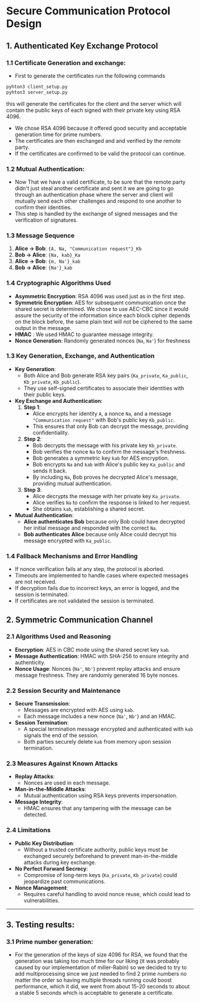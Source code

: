 
# Secure Communication Protocol Design

## 1. Authenticated Key Exchange Protocol
### 1.1 Certificate Generation and exchange:
- First to generate the certificates run the following commands 
```bash
pyhton3 client_setup.py
pyhton3 server_setup.py
```
this will generate the certificates for the client and the server which will contain the public keys of each signed with their private key using RSA 4096. 
- We chose RSA 4096 because it offered good security and acceptable generation time for prime numbers.
- The certificates are then exchanged and and verified by the remote party.
- If the certificates are confirmed to be valid the protocol can continue.
### 1.2 Mutual Authentication:
- Now That we have a valid certificate, to be sure that the remote party didn't just steal another certificate and sent it we are going to go through an authentication phase where the server and client will mutually send each other challenges and respond to one another to confirm their identities.
- This step is handled by the exchange of signed messages and the verification of signatures.
### 1.3 Message Sequence

1. **Alice → Bob**: `{A, Na, "Communication request"}_Kb`
2. **Bob → Alice**: `{Na, kab}_Ka`
3. **Alice → Bob**: `{m, Na'}_kab`
4. **Bob → Alice**: `{Na'}_kab`

### 1.4 Cryptographic Algorithms Used

- **Asymmetric Encryption**: RSA 4096 was used just as in the first step.
- **Symmetric Encryption**: AES for subsequent communication once the shared secret is determined. We chose to use AEC-CBC since it would assure the security of the information since each block cipher depends on the block before, the same plain text will not be ciphered to the same output in the message.
- **HMAC** : We used HMAC to guarantee message integrity. 
- **Nonce Generation**: Randomly generated nonces (`Na`, `Na'`) for freshness

### 1.3 Key Generation, Exchange, and Authentication

- **Key Generation**:
    - Both Alice and Bob generate RSA key pairs (`Ka_private`, `Ka_public`, `Kb_private`, `Kb_public`).
    - They  use self-signed certificates to associate their identities with their public keys.
- **Key Exchange and Authentication**:
    1. **Step 1**:
        - Alice encrypts her identity `A`, a nonce `Na`, and a message `"Communication request"` with Bob's public key `Kb_public`.
        - This ensures that only Bob can decrypt the message, providing confidentiality.
    2. **Step 2**:
        - Bob decrypts the message with his private key `Kb_private`.
        - Bob verifies the nonce `Na` to confirm the message's freshness.
        - Bob generates a symmetric key `kab` for AES encryption.
        - Bob encrypts `Na` and `kab` with Alice's public key `Ka_public` and sends it back.
        - By including `Na`, Bob proves he decrypted Alice's message, providing mutual authentication.
    3. **Step 3**:
        - Alice decrypts the message with her private key `Ka_private`.
        - Alice verifies `Na` to confirm the response is linked to her request.
        - She obtains `kab`, establishing a shared secret.
- **Mutual Authentication**:
    - **Alice authenticates Bob** because only Bob could have decrypted her initial message and responded with the correct `Na`.
    - **Bob authenticates Alice** because only Alice could decrypt his message encrypted with `Ka_public`.

### 1.4 Fallback Mechanisms and Error Handling

- If nonce verification fails at any step, the protocol is aborted.
- Timeouts are implemented to handle cases where expected messages are not received.
- If decryption fails due to incorrect keys, an error is logged, and the session is terminated.
- If certificates are not validated the session is terminated.

## 2. Symmetric Communication Channel

### 2.1 Algorithms Used and Reasoning

- **Encryption**: AES in CBC mode using the shared secret key `kab`.
- **Message Authentication**: HMAC with SHA-256 to ensure integrity and authenticity.
- **Nonce Usage**: Nonces (`Na'`, `Nb'`) prevent replay attacks and ensure message freshness. They are randomly generated 16 byte nonces.

### 2.2 Session Security and Maintenance

- **Secure Transmission**:
    - Messages are encrypted with AES using `kab`.
    - Each message includes a new nonce (`Na'`, `Nb'`) and an HMAC.
- **Session Termination**:
    - A special termination message encrypted and authenticated with `kab` signals the end of the session.
    - Both parties securely delete `kab` from memory upon session termination.

### 2.3 Measures Against Known Attacks

- **Replay Attacks**:
    - Nonces are used in each message.
- **Man-in-the-Middle Attacks**:
    - Mutual authentication using RSA keys prevents impersonation.
- **Message Integrity**:
    - HMAC ensures that any tampering with the message can be detected.

### 2.4 Limitations

- **Public Key Distribution**:
    - Without a trusted certificate authority, public keys must be exchanged securely beforehand to prevent man-in-the-middle attacks during key exchange.
- **No Perfect Forward Secrecy**:
    - Compromise of long-term keys (`Ka_private`, `Kb_private`) could jeopardize past communications.
- **Nonce Management**:
    - Requires careful handling to avoid nonce reuse, which could lead to vulnerabilities.

---
## 3. Testing results: 

### 3.1 Prime number generation:
- For the generation of the keys of size 4096 for RSA, we found that the generation was taking too much time for our liking (it was probably caused by our implementation of miller-Rabin) so we decided to try to add multiprocessing since we just needed to find 2 prime numbers no matter the order so having multiple threads running could boost performance, which it did, we went from about 15-20 seconds to about a stable 5 seconds which is acceptable to generate a certificate.
